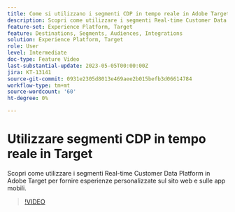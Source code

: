 ```yaml
---
title: Come si utilizzano i segmenti CDP in tempo reale in Adobe Target?
description: Scopri come utilizzare i segmenti Real-time Customer Data Platform in Adobe Target per fornire esperienze personalizzate sul sito web e sulle app mobili.
feature-set: Experience Platform, Target
feature: Destinations, Segments, Audiences, Integrations
solution: Experience Platform, Target
role: User
level: Intermediate
doc-type: Feature Video
last-substantial-update: 2023-05-05T00:00:00Z
jira: KT-13141
source-git-commit: 0931e2305d8013e469aee2b015befb3d06614784
workflow-type: tm+mt
source-wordcount: '60'
ht-degree: 0%

---
```



# Utilizzare segmenti CDP in tempo reale in Target

Scopri come utilizzare i segmenti Real-time Customer Data Platform in Adobe Target per fornire esperienze personalizzate sul sito web e sulle app mobili.

>[!VIDEO](https://video.tv.adobe.com/v/3419149/?learn=on)
